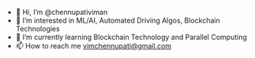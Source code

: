 - 👋 Hi, I’m @chennupativiman
- 👀 I’m interested in ML/AI, Automated Driving Algos, Blockchain Technologies
- 🌱 I’m currently learning Blockchain Technology and Parallel Computing
- 📫 How to reach me vimchennupati@gmail.com

<!---
chennupativiman/chennupativiman is a ✨ special ✨ repository because its `README.md` (this file) appears on your GitHub profile.
You can click the Preview link to take a look at your changes.
--->

